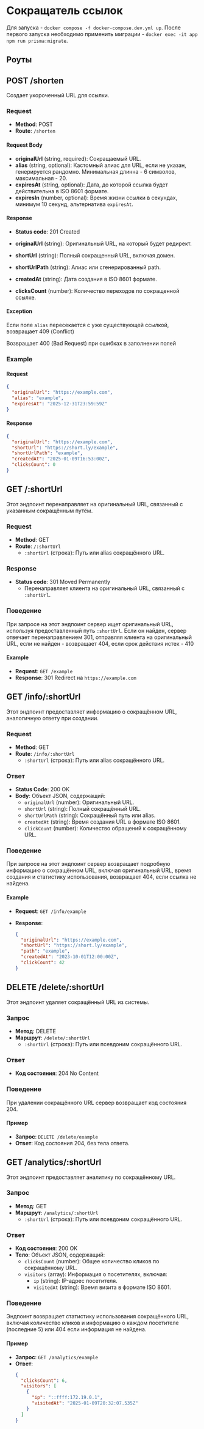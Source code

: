 # Сокращатель ссылок

Для запуска - `docker compose -f docker-compose.dev.yml up`. После первого запуска необходимо применить миграции - `docker exec -it app npm run prisma:migrate`.

## Роуты

## POST /shorten

Создает укороченный URL для ссылки.

### Request

- **Method**: POST
- **Route**: `/shorten`

#### Request Body

- **originalUrl** (string, required): Сокращаемый URL.
- **alias** (string, optional): Кастомный алиас для URL, если не указан, генерируется рандомно. Минимальная длинна - 6 символов, максимальная - 20.
- **expiresAt** (string, optional): Дата, до которой ссылка будет действительна в ISO 8601 формате.
- **expiresIn** (number, optional): Время жизни ссылки в секундах, минимум 10 секунд, альтернатива `expiresAt`.

#### Response

- **Status code**: 201 Created

- **originalUrl** (string): Оригинальный URL, на который будет редирект.
- **shortUrl** (string): Полный сокращенный URL, включая домен.
- **shortUrlPath** (string): Алиас или сгенерированный path.
- **createdAt** (string): Дата создания в ISO 8601 формате.
- **clicksCount** (number): Количество переходов по сокращенной ссылке.

#### Exception

Если поле `alias` пересекается с уже существующей ссылкой, возвращает 409 (Conflict)

Возвращает 400 (Bad Request) при ошибках в заполнении полей

### Example

#### Request

```json
{
  "originalUrl": "https://example.com",
  "alias": "example",
  "expiresAt": "2025-12-31T23:59:59Z"
}
```

#### Response

```json
{
  "originalUrl": "https://example.com",
  "shortUrl": "https://short.ly/example",
  "shortUrlPath": "example",
  "createdAt": "2025-01-09T16:53:00Z",
  "clicksCount": 0
}
```

## GET /:shortUrl

Этот эндпоинт перенаправляет на оригинальный URL, связанный с указанным сокращённым путём.

### Request

- **Method**: GET
- **Route**: `/:shortUrl`
  - `:shortUrl` (строка): Путь или alias сокращённого URL.

### Response

- **Status code**: 301 Moved Permanently
  - Перенаправляет клиента на оригинальный URL, связанный с `:shortUrl`.

### Поведение

При запросе на этот эндпоинт сервер ищет оригинальный URL, используя предоставленный путь `:shortUrl`. Если он найден, сервер отвечает перенаправлением 301, отправляя клиента на оригинальный URL, если не найден - возвращает 404, если срок действия истек - 410

#### Example

- **Request**: `GET /example`
- **Response**: 301 Redirect на `https://example.com`

## GET /info/:shortUrl

Этот эндпоинт предоставляет информацию о сокращённом URL, аналогичную ответу при создании.

### Request

- **Method**: GET
- **Route**: `/info/:shortUrl`
  - `:shortUrl` (строка): Путь или alias сокращённого URL.

### Ответ

- **Status Code**: 200 OK
- **Body**: Объект JSON, содержащий:
  - `originalUrl` (number): Оригинальный URL.
  - `shortUrl` (string): Полный сокращённый URL.
  - `shortUrlPath` (string): Сокращённый путь или alias.
  - `createdAt` (string): Время создания URL в формате ISO 8601.
  - `clickCount` (number): Количество обращений к сокращённому URL.

### Поведение

При запросе на этот эндпоинт сервер возвращает подробную информацию о сокращённом URL, включая оригинальный URL, время создания и статистику использования, возвращает 404, если ссылка не найдена.

#### Example

- **Request**: `GET /info/example`
- **Response**:

  ```json
  {
    "originalUrl": "https://example.com",
    "shortUrl": "https://short.ly/example",
    "path": "example",
    "createdAt": "2023-10-01T12:00:00Z",
    "clickCount": 42
  }
  ```

## DELETE /delete/:shortUrl

Этот эндпоинт удаляет сокращённый URL из системы.

### Запрос

- **Метод**: DELETE
- **Маршрут**: `/delete/:shortUrl`
  - `:shortUrl` (строка): Путь или псевдоним сокращённого URL.

### Ответ

- **Код состояния**: 204 No Content

### Поведение

При удалении сокращённого URL сервер возвращает код состояния 204.

#### Пример

- **Запрос**: `DELETE /delete/example`
- **Ответ**: Код состояния 204, без тела ответа.

## GET /analytics/:shortUrl

Этот эндпоинт предоставляет аналитику по сокращённому URL.

### Запрос

- **Метод**: GET
- **Маршрут**: `/analytics/:shortUrl`
  - `:shortUrl` (строка): Путь или псевдоним сокращённого URL.

### Ответ

- **Код состояния**: 200 OK
- **Тело**: Объект JSON, содержащий:
  - `clicksCount` (number): Общее количество кликов по сокращённому URL.
  - `visitors` (array): Информация о посетителях, включая:
    - `ip` (string): IP-адрес посетителя.
    - `visitedAt` (string): Время визита в формате ISO 8601.

### Поведение

Эндпоинт возвращает статистику использования сокращённого URL, включая количество кликов и информацию о каждом посетителе (последние 5) или 404 если информация не найдена.

#### Пример

- **Запрос**: `GET /analytics/example`
- **Ответ**:
  ```json
  {
    "clicksCount": 6,
    "visitors": [
      {
        "ip": "::ffff:172.19.0.1",
        "visitedAt": "2025-01-09T20:32:07.535Z"
      }
    ]
  }
  ```
